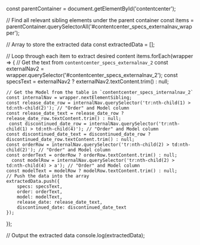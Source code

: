 const parentContainer = document.getElementById('contentcenter');

// Find all relevant sibling elements under the parent container
const items = parentContainer.querySelectorAll('#contentcenter_specs_externalnav_wrapper');

// Array to store the extracted data
const extractedData = [];

// Loop through each item to extract desired content
items.forEach(wrapper => {
    // Get the text from `contentcenter_specs_externalnav_2`
    const externalNav2 = wrapper.querySelector('#contentcenter_specs_externalnav_2');
    const specsText = externalNav2 ? externalNav2.textContent.trim() : null;

    // Get the Model from the table in `contentcenter_specs_internalnav_2`
    const internalNav = wrapper.nextElementSibling;
    const release_date_row = internalNav.querySelector('tr:nth-child(1) > td:nth-child(2)'); // "Order" and Model column
    const release_date_text = release_date_row ? release_date_row.textContent.trim() : null;
     const discontinued_date_row = internalNav.querySelector('tr:nth-child(1) > td:nth-child(4)'); // "Order" and Model column
    const discontinued_date_text = discontinued_date_row ? discontinued_date_row.textContent.trim() : null;
    const orderRow = internalNav.querySelector('tr:nth-child(2) > td:nth-child(2)'); // "Order" and Model column
    const orderText = orderRow ? orderRow.textContent.trim() : null;
      const modelRow = internalNav.querySelector('tr:nth-child(2) > td:nth-child(4) > a'); // "Order" and Model column
    const modelText = modelRow ? modelRow.textContent.trim() : null;
    // Push the data into the array
    extractedData.push({
        specs: specsText,
        order: orderText,
        model: modelText,
        release_date: release_date_text,
        discontinued_date: discontinued_date_text
    });
});

// Output the extracted data
console.log(extractedData);